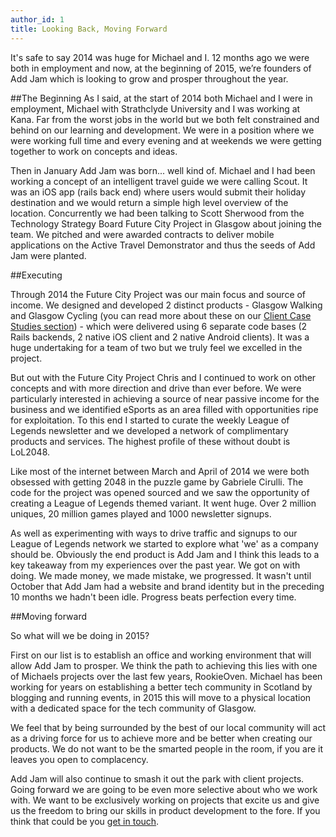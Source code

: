 ```yaml
---
author_id: 1
title: Looking Back, Moving Forward
---
```

It's safe to say 2014 was huge for Michael and I. 12 months ago we were both in employment and now, at the beginning of 2015, we’re founders of Add Jam which is looking to grow and prosper throughout the year.

##The Beginning
As I said, at the start of 2014 both Michael and I were in employment, Michael with Strathclyde University and I was working at Kana. Far from the worst jobs in the world but we both felt constrained and behind on our learning and development. We were in a position where we were working full time and every evening and at weekends we were getting together to work on concepts and ideas.

Then in January Add Jam was born... well kind of. Michael and I had been working a concept of an intelligent travel guide we were calling Scout. It was an iOS app (rails back end) where users would submit their holiday destination and we would return a simple high level overview of the location. Concurrently we had been talking to Scott Sherwood from the Technology Strategy Board Future City Project in Glasgow about joining the team. We pitched and were awarded contracts to deliver mobile applications on the Active Travel Demonstrator and thus the seeds of Add Jam were planted.

##Executing

Through 2014 the Future City Project was our main focus and source of income. We designed and developed 2 distinct products - Glasgow Walking and Glasgow Cycling (you can read more about these on our [Client Case Studies section](/client-case-studies/ "Add Jam Client Projects")) - which were delivered using 6 separate code bases (2 Rails backends, 2 native iOS client and 2 native Android clients). It was a huge undertaking for a team of two but we truly feel we excelled in the project.

But out with the Future City Project Chris and I continued to work on other concepts and with more direction and drive than ever before. We were particularly interested in achieving a source of near passive income for the business and we identified eSports as an area filled with opportunities ripe for exploitation. To this end I started to curate the weekly League of Legends newsletter and we developed a network of complimentary products and services. The highest profile of these without doubt is LoL2048.

Like most of the internet between March and April of 2014 we were both obsessed with getting 2048 in the puzzle game by Gabriele Cirulli. The code for the project was opened sourced and we saw the opportunity of creating a League of Legends themed variant. It went huge. Over 2 million uniques, 20 million games played and 1000 newsletter signups.

As well as experimenting with ways to drive traffic and signups to our League of Legends network we started to explore what 'we' as a company should be. Obviously the end product is Add Jam and I think this leads to a key takeaway from my experiences over the past year. We got on with doing. We made money, we made mistake, we progressed. It wasn't until October that Add Jam had a website and brand identity but in the preceding 10 months we hadn't been idle. Progress beats perfection every time.

##Moving forward

So what will we be doing in 2015?

First on our list is to establish an office and working environment that will allow Add Jam to prosper. We think the path to achieving this lies with one of Michaels projects over the last few years, RookieOven. Michael has been working for years on establishing a better tech community in Scotland by blogging and running events, in 2015 this will move to a physical location with a dedicated space for the tech community of Glasgow.

We feel that by being surrounded by the best of our local community will act as a driving force for us to achieve more and be better when creating our products. We do not want to be the smarted people in the room, if you are it leaves you open to complacency.

Add Jam will also continue to smash it out the park with client projects. Going forward we are going to be even more selective about who we work with. We want to be exclusively working on projects that excite us and give us the freedom to bring our skills in product development to the fore. If you think that could be you [get in touch](/hire-us/ "Hire Add Jam").

